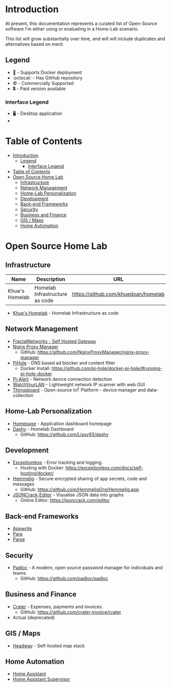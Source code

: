 # Introduction
At present, this documentation represents a curated list of Open-Source software I'm either using or evaluating in a Home-Lab scenario.

This list will grow substantially over time, and will will include duplicates and alternatives based on merit.

## Legend
* 🐳 - Supports Docker deployment
* :octocat: - Has GitHub repository
* ©️ - Commercially Supported
* 💲 - Paid version available

### Interface Legend
* :desktop_computer: - Desktop application
* 

# Table of Contents

- [Introduction](#introduction)
  - [Legend](#legend)
    - [Interface Legend](#interface-legend)
- [Table of Contents](#table-of-contents)
- [Open Source Home Lab](#open-source-home-lab)
  - [Infrastructure](#infrastructure)
  - [Network Management](#network-management)
  - [Home-Lab Personalization](#home-lab-personalization)
  - [Development](#development)
  - [Back-end Frameworks](#back-end-frameworks)
  - [Security](#security)
  - [Business and Finance](#business-and-finance)
  - [GIS / Maps](#gis--maps)
  - [Home Automation](#home-automation)


# Open Source Home Lab

## Infrastructure

| Name | Description | URL | Licence | Free | Paid
|-|-|-|-|-|-
| Khue's Homelab | Homelab Infrastructure as code | https://github.com/khuedoan/homelab | GPLv3 | ✅ | ❌

* [Khue's Homelab](https://github.com/khuedoan/homelab) - Homelab Infrastructure as code


## Network Management

* [FractalNetworks - Self Hosted Gateway](https://github.com/fractalnetworksco/selfhosted-gateway)
* [Nginx Proxy Manager](https://nginxproxymanager.com/)
  * GitHub: https://github.com/NginxProxyManager/nginx-proxy-manager
* [PiHole](https://pi-hole.net/) - DNS based ad blocker and content filter
  * Docker Install: https://github.com/pi-hole/docker-pi-hole/#running-pi-hole-docker
* [Pi-Alert](https://github.com/pucherot/Pi.Alert) - Network device connection detection
* [WatchYourLAN](https://github.com/aceberg/WatchYourLAN) - Lightweight network IP scanner with web GUI
* [Thingsboard](https://thingsboard.io/) - Open-source IoT Platform - device manager and data-collection


## Home-Lab Personalization

* [Homepage](https://github.com/benphelps/homepage) - Application dashboard homepage
* [Dashy](https://dashy.to/) - Homelab Dashboard
  * GitHub: https://github.com/Lissy93/dashy


## Development

* [Exceptionless](https://exceptionless.com/) - Error tracking and logging.
  * Hosting with Docker: https://exceptionless.com/docs/self-hosting/docker/
* [Hemmelig](https://hemmelig.app) - Secure encrypted sharing of app secrets, code and messages
  * GitHub: https://github.com/HemmeligOrg/Hemmelig.app
* [JSONCrack-Editor](https://jsoncrack.com/) - Visualise JSON data into graphs
  * Online Editor: https://jsoncrack.com/editor


## Back-end Frameworks

* [Appwrite](https://appwrite.io/)
* [Para](https://paraio.org/)
* [Parse](https://parseplatform.org/)


## Security

* [Padloc](https://padloc.app/) - A modern, open source password manager for individuals and teams.
  * GitHub: https://github.com/padloc/padloc


## Business and Finance

* [Crater](https://craterapp.com/) - Expenses, payments and invoices.
  * GitHub: https://github.com/crater-invoice/crater
* Actual (deprecated)

## GIS / Maps

* [Headway](https://github.com/headwaymaps/headway) - Self-hosted map stack

## Home Automation

* [Home Assistant](https://www.home-assistant.io)
* [Home Assistant Supervisor](https://www.home-assistant.io/integrations/hassio)

